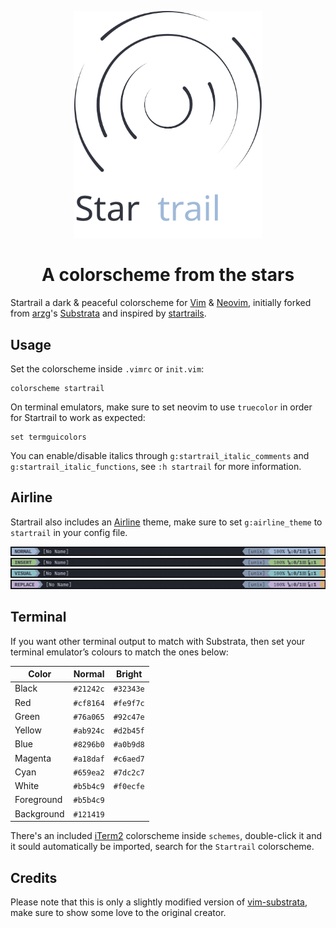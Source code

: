 <p align="center">
  <img src=".github/startrail.svg" width="300"></img>
</p>

<h1 align="center">A colorscheme from the stars</h1>

Startrail a dark & peaceful colorscheme for [Vim](https://www.vim.org/) & [Neovim](https://neovim.io/), initially forked from [arzg](https://github.com/arzg)'s [Substrata](https://github.com/arzg/vim-substrata) and inspired by [startrails](https://www.google.com/search?q=startrail).

## Usage

Set the colorscheme inside `.vimrc` or `init.vim`:

```vim
colorscheme startrail
```

On terminal emulators, make sure to set neovim to use `truecolor` in order for Startrail to work as expected:

```vim
set termguicolors
```

You can enable/disable italics through `g:startrail_italic_comments` and `g:startrail_italic_functions`, see `:h startrail` for more information.

## Airline

Startrail also includes an [Airline]() theme, make sure to set `g:airline_theme` to `startrail` in your config file.

![Normal mode](.github/normal.png)
![Insert mode](.github/insert.png)
![Visual mode](.github/visual.png)
![Replace mode](.github/replace.png)

## Terminal

If you want other terminal output to match with Substrata, then set your terminal emulator’s colours to match the ones below:

| Color      | Normal    | Bright    |
| ---------- | --------- | --------- |
| Black      | `#21242c` | `#32343e` |
| Red        | `#cf8164` | `#fe9f7c` |
| Green      | `#76a065` | `#92c47e` |
| Yellow     | `#ab924c` | `#d2b45f` |
| Blue       | `#8296b0` | `#a0b9d8` |
| Magenta    | `#a18daf` | `#c6aed7` |
| Cyan       | `#659ea2` | `#7dc2c7` |
| White      | `#b5b4c9` | `#f0ecfe` |
| Foreground | `#b5b4c9` |           |
| Background | `#121419` |           |

There's an included [iTerm2](https://iterm2.com/) colorscheme inside `schemes`, double-click it and it sould automatically be imported, search for the `Startrail` colorscheme.

## Credits

Please note that this is only a slightly modified version of [vim-substrata](https://github.com/arzg/vim-substrata), make sure to show some love to the original creator.
